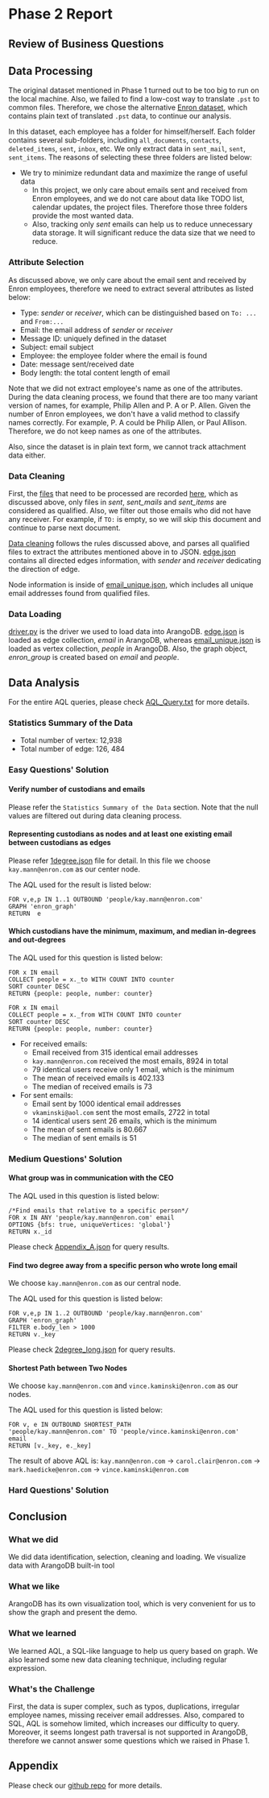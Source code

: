 # Phase 2 Report

## Review of Business Questions
## Data Processing
The original dataset mentioned in Phase 1 turned out to be too big to run on the local machine. Also, we failed to find a low-cost way to translate ```.pst``` to common files. Therefore, we chose the alternative [Enron dataset](http://www.cs.cmu.edu/~enron/), which contains plain text of translated ```.pst``` data, to continue our analysis.

In this dataset, each employee has a folder for himself/herself. Each folder contains several sub-folders, including ```all_documents```, ```contacts```, ```deleted_items```, ```sent```, ```inbox```, etc. We only extract data in ```sent_mail```, ```sent```, ```sent_items```. The reasons of selecting these three folders are listed below:

- We try to minimize redundant data and maximize the range of useful data
	- In this project, we only care about emails sent and received from Enron employees, and we do not care about data like TODO list, calendar updates, the project files. Therefore those three folders provide the most wanted data.
	- Also, tracking only *sent* emails can help us to reduce unnecessary data storage. It will significant reduce the data size that we need to reduce.

### Attribute Selection
As discussed above, we only care about the email sent and received by Enron employees, therefore we need to extract several attributes as listed below:

- Type: *sender* or *receiver*, which can be distinguished based on ```To: ...``` and ```From:...```
- Email: the email address of *sender* or *receiver*
- Message ID: uniquely defined in the dataset
- Subject: email subject
- Employee: the employee folder where the email is found
- Date: message sent/received date
- Body length: the total content length of email

Note that we did not extract employee's name as one of the attributes. During the data cleaning process, we found that there are too many variant version of names, for example, Philip Allen and P. A or P. Allen. Given the number of Enron employees, we don't have a valid method to classify names correctly. For example, P. A could be Philip Allen, or Paul Allison. Therefore, we do not keep names as one of the attributes.

Also, since the dataset is in plain text form, we cannot track attachment data either.

### Data Cleaning
First, the [files](https://github.com/palooney/NoSQL_UseCase/blob/master/file_path.txt) that need to be processed are recorded [here](https://github.com/palooney/NoSQL_UseCase/blob/master/parser.py), which as discussed above, only files in *sent*, *sent_mails* and *sent_items* are considered as qualified. Also, we filter out those emails who did not have any receiver. For example, if ```TO:``` is empty, so we will skip this document and continue to parse next document.

[Data cleaning](https://github.com/palooney/NoSQL_UseCase/blob/master/cleanser.py) follows the rules discussed above, and parses all qualified files to extract the attributes mentioned above in to JSON. [edge.json](https://github.com/palooney/NoSQL_UseCase/blob/master/edge.json) contains all directed edges information, with *sender* and *receiver* dedicating the direction of edge.

Node information is inside of [email_unique.json](https://github.com/palooney/NoSQL_UseCase/blob/master/email_unique.json), which includes all unique email addresses found from qualified files.

### Data Loading
[driver.py](https://github.com/palooney/NoSQL_UseCase/blob/master/driver.py) is the driver we used to load data into ArangoDB. [edge.json](https://github.com/palooney/NoSQL_UseCase/blob/master/edge.json) is loaded as edge collection, *email* in ArangoDB, whereas  [email_unique.json](https://github.com/palooney/NoSQL_UseCase/blob/master/email_unique.json) is loaded as vertex collection, *people* in ArangoDB. Also, the graph object, *enron_group* is created based on *email* and *people*.

## Data Analysis
For the entire AQL queries, please check [AQL_Query.txt](https://github.com/palooney/NoSQL_UseCase/blob/master/AQL_Query.txt) for more details.
### Statistics Summary of the Data

- Total number of vertex: 12,938
- Total number of edge: 126, 484

### Easy Questions' Solution
#### Verify number of custodians and emails
Please refer the ```Statistics Summary of the Data``` section. Note that the null values are filtered out during data cleaning process.
#### Representing custodians as nodes and at least one existing email between custodians as edges
Please refer [1degree.json](https://github.com/palooney/NoSQL_UseCase/blob/master/1degree.json) file for detail. In this file we choose ```kay.mann@enron.com``` as our center node.

The AQL used for the result is listed below:

```
FOR v,e,p IN 1..1 OUTBOUND 'people/kay.mann@enron.com' 
GRAPH 'enron_graph'
RETURN  e
```

#### Which custodians have the minimum, maximum, and median in-degrees and out-degrees

The AQL used for this question is listed below:

```
FOR x IN email 
COLLECT people = x._to WITH COUNT INTO counter 
SORT counter DESC
RETURN {people: people, number: counter}

FOR x IN email 
COLLECT people = x._from WITH COUNT INTO counter 
SORT counter DESC
RETURN {people: people, number: counter}
```

- For received emails:
	- Email received from 315 identical email addresses
	- ```kay.mann@enron.com``` received the most emails, 8924 in total
	- 79 identical users receive only 1 email, which is the minimum
	- The mean of received emails is 402.133
	- The median of received emails is 73
- For sent emails:
	- Email sent by 1000 identical email addresses
	- ```vkaminski@aol.com``` sent the most emails, 2722 in total
	- 14 identical users sent 26 emails, which is the minimum
	- The mean of sent emails is 80.667
	- The median of sent emails is 51

### Medium Questions' Solution
#### What group was in communication with the CEO

The AQL used in this question is listed below:

```
/*Find emails that relative to a specific person*/
FOR x IN ANY 'people/kay.mann@enron.com' email
OPTIONS {bfs: true, uniqueVertices: 'global'} 
RETURN x._id
```

Please check [Appendix_A.json](https://github.com/palooney/NoSQL_UseCase/blob/master/Appendix_A.json) for query results.

#### Find two degree away from a specific person who wrote long email

We choose ```kay.mann@enron.com``` as our central node.

The AQL used for this question is listed below:

```
FOR v,e,p IN 1..2 OUTBOUND 'people/kay.mann@enron.com' 
GRAPH 'enron_graph'
FILTER e.body_len > 1000
RETURN v._key
```

Please check [2degree_long.json](https://github.com/palooney/NoSQL_UseCase/blob/master/2degree_long.json) for query results.

#### Shortest Path between Two Nodes
We choose ```kay.mann@enron.com``` and ```vince.kaminski@enron.com``` as our nodes.

The AQL used for this question is listed below:

```
FOR v, e IN OUTBOUND SHORTEST_PATH 
'people/kay.mann@enron.com' TO 'people/vince.kaminski@enron.com' 
email
RETURN [v._key, e._key]
```

The result of above AQL is: ```kay.mann@enron.com``` -> ```carol.clair@enron.com``` -> ```mark.haedicke@enron.com``` -> ```vince.kaminski@enron.com```

### Hard Questions' Solution
## Conclusion
### What we did
We did data identification, selection, cleaning and loading. We visualize data with ArangoDB built-in tool
### What we like
ArangoDB has its own visualization tool, which is very convenient for us to show the graph and present the demo.
### What we learned
We learned AQL, a SQL-like language to help us query based on graph. We also learned some new data cleaning technique, including regular expression.
### What's the Challenge
First, the data is super complex, such as typos, duplications, irregular employee names, missing receiver email addresses. Also, compared to SQL, AQL is somehow limited, which increases our difficulty to query. Moreover, it seems longest path traversal is not supported in ArangoDB, therefore we cannot answer some questions which we raised in Phase 1.
## Appendix
Please check our [github repo](https://github.com/palooney/NoSQL_UseCase) for more details.


